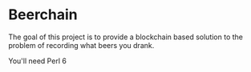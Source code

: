# Beerchain
The goal of this project is to provide a blockchain based solution to the problem of recording what beers you drank.

You'll need Perl 6


